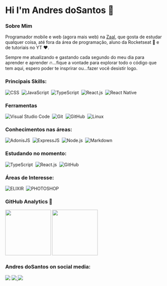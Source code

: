 # Hi I'm Andres doSantos 🖖

### Sobre Mim
<p>
  Programador mobile e web (agora mais web) na <a href="https://github.com/Zaal-Tecnologia">Zaal</a>, que gosta de estudar qualquer coisa, até fora da área de programação, aluno da Rocketseat 💜 e de tutoriais no YT ❤️.
<p>
    Sempre me atualizando e gastando cada segundo do meu dia para aprender e aprender 🔥...fique a vontade para explorar todo o código que tem aqui, espero poder te insprirar ou...fazer você desistir logo. 
   
### Principais Skills:

[comment]: ![HTML](https://img.shields.io/badge/-HTML-05122A?style=for-the-badge&logo=html5)&nbsp;
![CSS](https://img.shields.io/badge/-CSS-05122A?style=for-the-badge&logo=CSS3&logoColor=1572B6)&nbsp;
![JavaScript](https://img.shields.io/badge/-JavaScript-05122A?style=for-the-badge&logo=javascript)&nbsp;
![TypeScript](https://img.shields.io/badge/-TypeScript-05122A?style=for-the-badge&logo=typescript)&nbsp;
![React.js](https://img.shields.io/badge/-React.js-05122A?style=for-the-badge&logo=react)&nbsp;
![React Native](https://img.shields.io/badge/-React_native-05122A?style=for-the-badge&logo=react)&nbsp;

### Ferramentas

![Visual Studio Code](https://img.shields.io/badge/-Visual%20Studio%20Code-05122A?style=for-the-badge&logo=visual-studio-code&logoColor=007ACC)&nbsp;
![Git](https://img.shields.io/badge/-Git-05122A?style=for-the-badge&logo=git)&nbsp;
![GitHub](https://img.shields.io/badge/-GitHub-05122A?style=for-the-badge&logo=github)&nbsp;
![Linux](https://img.shields.io/badge/-linux-05122a?style=for-the-badge&logo=linux)&nbsp;

### Conhecimentos nas áreas:

![AdonisJS](https://img.shields.io/badge/-AdonisJS-05122A?style=for-the-badge&logo=apache)&nbsp;
![ExpressJS](https://img.shields.io/badge/-ExpressJS-05122A?style=for-the-badge&logo=MYSQL)&nbsp;
![Node.js](https://img.shields.io/badge/-Node.js-05122A?style=for-the-badge&logo=node.js)&nbsp;
![Markdown](https://img.shields.io/badge/-Markdown-05122A?style=for-the-badge&logo=markdown)&nbsp;

### Estudando no momento:
![TypeScript](https://img.shields.io/badge/-TypeScript-05122A?style=for-the-badge&logo=typescript)&nbsp;
![React.js](https://img.shields.io/badge/-React.js-05122A?style=for-the-badge&logo=react)&nbsp;
![GitHub](https://img.shields.io/badge/-GitHub-05122A?style=for-the-badge&logo=github)&nbsp;

### Áreas de Interesse:
![ELIXIR](https://img.shields.io/badge/-Elixir-05122A?style=for-the-badge&logo=elixir)&nbsp;
![PHOTOSHOP](https://img.shields.io/badge/-photoshop-05122A?style=for-the-badge&logo=adobe-photoshop)&nbsp;

### GitHub Analytics 🤔

<p align="left">
  <img height="145em" src="https://github-readme-stats-eight-theta.vercel.app/api?username=AndresdoSantos&show_icons=true&theme=midnight-purple"/>
  <img height="145em" src="https://github-readme-stats-eight-theta.vercel.app/api/top-langs/?username=AndresdoSantos&layout=compact&langs_count=8&theme=midnight-purple"/>
</p>

### Andres doSantos on social media:

<a href="https://linkedin.com/in/andres-dosantos/"><img src="https://img.shields.io/badge/-Andres doSantos-0077B5?style=for-the-badge&logo=Linkedin&logoColor=white"/></a>
<a href="andres.dosantosbritoamaral@gmail.com"><img src="https://img.shields.io/badge/-andres.dosantosbritoamaral@gmail.com-BB001B?style=for-the-badge&logo=gmail&logoColor=white"/>
    </a>
<a href="https://instagram.com/andr3sdosantos"><img src="https://img.shields.io/badge/-andr3sdosantos-E4405F?style=for-the-badge&logo=Instagram&logoColor=white"/></a>
</p>
